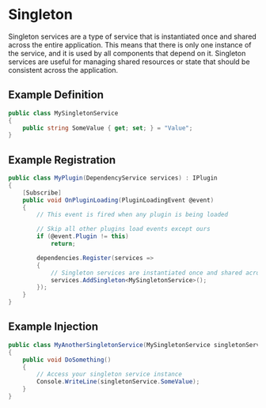 # Singleton

Singleton services are a type of service that is instantiated once and shared across the entire application. 
This means that there is only one instance of the service, and it is used by all components that depend on it. 
Singleton services are useful for managing shared resources or state that should be consistent across the application.

## Example Definition
```csharp
public class MySingletonService
{
    public string SomeValue { get; set; } = "Value";
}
```

## Example Registration
```csharp
public class MyPlugin(DependencyService services) : IPlugin
{
    [Subscribe]
    public void OnPluginLoading(PluginLoadingEvent @event)
    {
        // This event is fired when any plugin is being loaded

        // Skip all other plugins load events except ours
        if (@event.Plugin != this)
            return;

        dependencies.Register(services =>
        {
            // Singleton services are instantiated once and shared across the entire application
            services.AddSingleton<MySingletonService>();
        });
    }
}
```

## Example Injection
```csharp
public class MyAnotherSingletonService(MySingletonService singletonService)
{
    public void DoSomething()
    {
        // Access your singleton service instance
        Console.WriteLine(singletonService.SomeValue);
    }
}
```